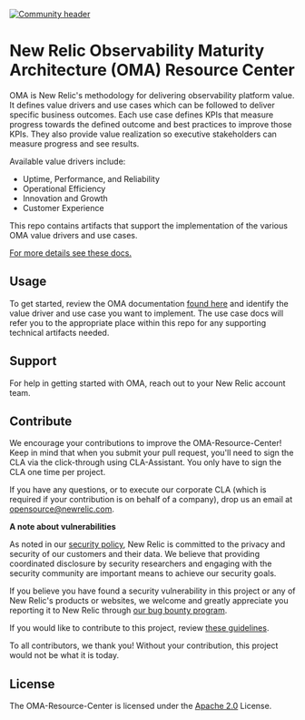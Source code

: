 [![Community header](https://github.com/newrelic/opensource-website/raw/master/src/images/categories/Community_Project.png)](https://opensource.newrelic.com/oss-category/#community-project)

# New Relic Observability Maturity Architecture (OMA) Resource Center

OMA is New Relic's methodology for delivering observability platform value.  It defines value drivers and use cases which can be followed to deliver specific business outcomes.  Each use case defines KPIs that measure progress towards the defined outcome and best practices to improve those KPIs.  They also provide value realization so executive stakeholders can measure progress and see results.

Available value drivers include:
- Uptime, Performance, and Reliability
- Operational Efficiency
- Innovation and Growth
- Customer Experience

This repo contains artifacts that support the implementation of the various OMA value drivers and use cases.  

[For more details see these docs.](https://docs.newrelic.com)


## Usage
To get started, review the OMA documentation [found here](https://docs.newrelic.com) and identify the value driver and use case you want to implement.  The use case docs will refer you to the appropriate place within this repo for any supporting technical artifacts needed.


## Support

For help in getting started with OMA, reach out to your New Relic account team.


## Contribute

We encourage your contributions to improve the OMA-Resource-Center! Keep in mind that when you submit your pull request, you'll need to sign the CLA via the click-through using CLA-Assistant. You only have to sign the CLA one time per project.

If you have any questions, or to execute our corporate CLA (which is required if your contribution is on behalf of a company), drop us an email at opensource@newrelic.com.

**A note about vulnerabilities**

As noted in our [security policy](../../security/policy), New Relic is committed to the privacy and security of our customers and their data. We believe that providing coordinated disclosure by security researchers and engaging with the security community are important means to achieve our security goals.

If you believe you have found a security vulnerability in this project or any of New Relic's products or websites, we welcome and greatly appreciate you reporting it to New Relic through [our bug bounty program](https://docs.newrelic.com/docs/security/security-privacy/information-security/report-security-vulnerabilities/).

If you would like to contribute to this project, review [these guidelines](./CONTRIBUTING.md).

To all contributors, we thank you!  Without your contribution, this project would not be what it is today.

## License
The OMA-Resource-Center is licensed under the [Apache 2.0](http://apache.org/licenses/LICENSE-2.0.txt) License.
